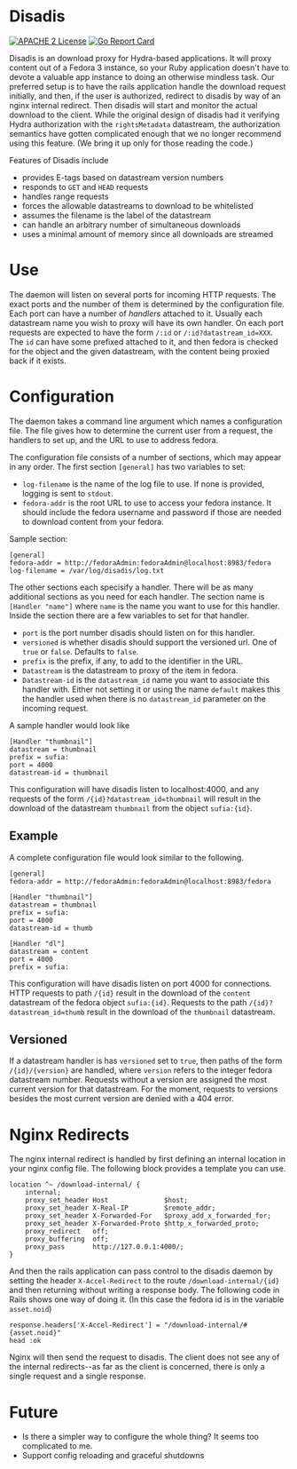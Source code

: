 Disadis
=======

[![APACHE 2
License](http://img.shields.io/badge/APACHE2-license-blue.svg)](./LICENSE)
[![Go Report
Card](https://goreportcard.com/badge/github.com/ndlib/disadis)](https://goreportcard.com/report/github.com/ndlib/disadis)

Disadis is an download proxy for Hydra-based applications.
It will proxy content out of a Fedora 3 instance, so your Ruby application
doesn't have to devote a valuable app instance to doing an otherwise mindless
task.
Our preferred setup is to have the rails application handle the download request
initially, and then, if the user is authorized, redirect to disadis by way of an
nginx internal redirect.
Then disadis will start and monitor the actual download to the client.
While the original design of disadis had it verifying Hydra authorization with
the `rightsMetadata` datastream, the authorization semantics have gotten
complicated enough that we no longer recommend using this feature.
(We bring it up only for those reading the code.)

Features of Disadis include

* provides E-tags based on datastream version numbers
* responds to `GET` and `HEAD` requests
* handles range requests
* forces the allowable datastreams to download to be whitelisted
* assumes the filename is the label of the datastream
* can handle an arbitrary number of simultaneous downloads
* uses a minimal amount of memory since all downloads are streamed

# Use

The daemon will listen on several ports for incoming HTTP requests.
The exact ports and the number of them is determined by the configuration file.
Each port can have a number of _handlers_ attached to it.
Usually each datastream name you wish to proxy will have its own handler.
On each port requests are expected to have the form `/:id` or `/:id?datastream_id=XXX`.
The `id` can have some prefixed attached to it, and then fedora is checked for
the object and the given datastream, with the content being proxied back if it
exists.

# Configuration

The daemon takes a command line argument which names a configuration file.
The file gives how to determine the current user from a request, the handlers to
set up, and the URL to use to address fedora.

The configuration file consists of a number of sections, which may appear in any order.
The first section `[general]` has two variables to set:

 * `log-filename` is the name of the log file to use. If none is provided, logging is sent to `stdout`.
 * `fedora-addr` is the root URL to use to access your fedora instance.
 It should include the fedora username and password if those are needed to download content from your fedora.

Sample section:

    [general]
    fedora-addr = http://fedoraAdmin:fedoraAdmin@localhost:8983/fedora
    log-filename = /var/log/disadis/log.txt

The other sections each specisify a handler.
There will be as many additional sections as you need for each handler.
The section name is `[Handler "name"]` where `name` is the name you want to use for this handler.
Inside the section there are a few variables to set for that handler.

 * `port` is the port number disadis should listen on for this handler.
 * `versioned` is whether disadis should support the versioned url. One of `true` or `false`. Defaults to `false`.
 * `prefix` is the prefix, if any, to add to the identifier in the URL.
 * `Datastream` is the datastream to proxy of the item in fedora.
 * `Datastream-id` is the `datastream_id` name you want to associate this handler with.
 Either not setting it or using the name `default` makes this the handler used when there is
 no `datastream_id` parameter on the incoming request.

A sample handler would look like

    [Handler "thumbnail"]
    datastream = thumbnail
    prefix = sufia:
    port = 4000
    datastream-id = thumbnail

This configuration will have disadis listen to localhost:4000, and any requests
of the form `/{id}?datastream_id=thumbnail` will result in the download of the
datastream `thumbnail` from the object `sufia:{id}`.

## Example

A complete configuration file would look similar to the following.

```
[general]
fedora-addr = http://fedoraAdmin:fedoraAdmin@localhost:8983/fedora

[Handler "thumbnail"]
datastream = thumbnail
prefix = sufia:
port = 4000
datastream-id = thumb

[Handler "dl"]
datastream = content
port = 4000
prefix = sufia:
```

This configuration will have disadis listen on port 4000 for connections.
HTTP requests to path `/{id}` result in the download of the `content` datastream
of the fedora object `sufia:{id}`.
Requests to the path `/{id}?datastream_id=thumb` result in the download of
the `thumbnail` datastream.

## Versioned 

If a datastream handler is has `versioned` set to `true`, then
paths of the form `/{id}/{version}` are handled, where `version` refers
to the integer fedora datastream number.
Requests without a version are assigned the most current version for that datastream.
For the moment, requests to versions besides the most current version are denied
with a 404 error.

# Nginx Redirects

The nginx internal redirect is handled by first defining an internal location in
your nginx config file.
The following block provides a template you can use.

```
location ^~ /download-internal/ {
    internal;
    proxy_set_header Host              $host;
    proxy_set_header X-Real-IP         $remote_addr;
    proxy_set_header X-Forwarded-For   $proxy_add_x_forwarded_for;
    proxy_set_header X-Forwarded-Proto $http_x_forwarded_proto;
    proxy_redirect   off;
    proxy_buffering  off;
    proxy_pass       http://127.0.0.1:4000/;
}
```

And then the rails application can pass control to the disadis daemon
by setting the header `X-Accel-Redirect` to the route `/download-internal/{id}`
and then returning without writing a response body.
The following code in Rails shows one way of doing it.
(In this case the fedora id is in the variable `asset.noid`)

    response.headers['X-Accel-Redirect'] = "/download-internal/#{asset.noid}"
    head :ok

Nginx will then send the request to disadis.
The client does not see any of the internal redirects--as far as the client is
concerned, there is only a single request and a single response.

# Future

* Is there a simpler way to configure the whole thing? It seems too complicated to me.
* Support config reloading and graceful shutdowns
